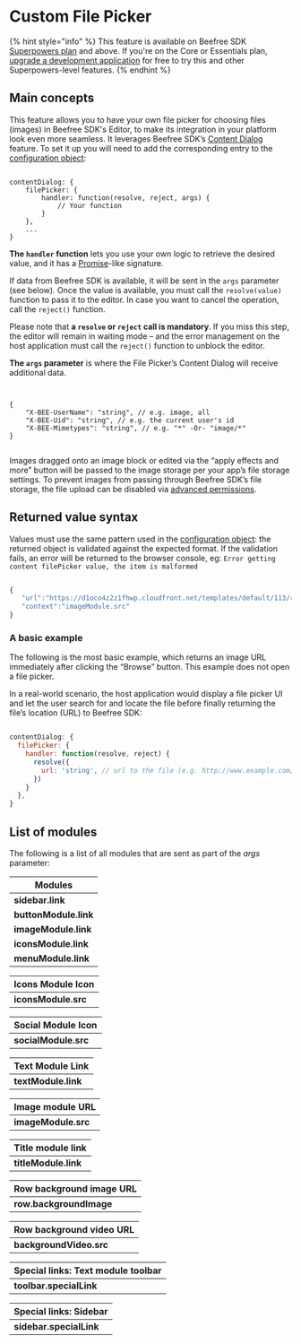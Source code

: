 # Custom File Picker

{% hint style="info" %}
This feature is available on Beefree SDK [Superpowers plan](https://dam.beefree.io/pluginpricing) and above. If you're on the Core or Essentials plan, [upgrade a development application](../../getting-started/readme/development-applications.md) for free to try this and other Superpowers-level features.
{% endhint %}

## Main concepts

This feature allows you to have your own file picker for choosing files (images) in Beefree SDK's Editor, to make its integration in your platform look even more seamless. It leverages Beefree SDK’s [Content Dialog](content-dialog.md) feature. To set it up you will need to add the corresponding entry to the [configuration object](../../getting-started/readme/installation/configuration-parameters/):

```

contentDialog: {
    filePicker: {
        handler: function(resolve, reject, args) {
            // Your function
        }
    },
    ...
}

```

**The `handler` function** lets you use your own logic to retrieve the desired value, and it has a [Promise](https://developer.mozilla.org/en-US/docs/Web/JavaScript/Reference/Global\_Objects/Promise)-like signature.

If data from Beefree SDK is available, it will be sent in the `args` parameter (see below). Once the value is available, you must call the `resolve(value)` function to pass it to the editor. In case you want to cancel the operation, call the `reject()` function.

Please note that **a `resolve` or `reject` call is mandatory**. If you miss this step, the editor will remain in waiting mode – and the error management on the host application must call the `reject()` function to unblock the editor.

**The `args` parameter** is where the File Picker’s Content Dialog will receive additional data.

```


{
    "X-BEE-UserName": "string", // e.g. image, all
    "X-BEE-Uid": "string", // e.g. the current user's id
    "X-BEE-Mimetypes": "string", // e.g. "*" -Or- "image/*"
}


```

Images dragged onto an image block or edited via the “apply effects and more” button will be passed to the image storage per your app’s file storage settings. To prevent images from passing through Beefree SDK’s file storage, the file upload can be disabled via [advanced permissions](advanced-permissions.md).

## Returned value syntax

Values must use the same pattern used in the [configuration object](../../getting-started/readme/installation/configuration-parameters/): the returned object is validated against the expected format. If the validation fails, an error will be returned to the browser console, eg: `Error getting content filePicker value, the item is malformed`

```javascript

{
   "url":"https://d1oco4z2z1fhwp.cloudfront.net/templates/default/113/rocket-color.png",
   "context":"imageModule.src"
}

```

### A basic example

The following is the most basic example, which returns an image URL immediately after clicking the “Browse” button. This example does not open a file picker.

In a real-world scenario, the host application would display a file picker UI and let the user search for and locate the file before finally returning the file’s location (URL) to Beefree SDK:

```javascript

contentDialog: {
  filePicker: {
    handler: function(resolve, reject) {
      resolve({
        url: 'string', // url to the file (e.g. http://www.example.com/myimage.jpg)
      })
    }
  },
}

```

## List of modules

The following is a list of all modules that are sent as part of the _args_ parameter:

<table data-view="cards"><thead><tr><th>Modules</th></tr></thead><tbody><tr><td><strong>sidebar.link</strong></td></tr><tr><td><strong>buttonModule.link</strong></td></tr><tr><td><strong>imageModule.link</strong></td></tr><tr><td><strong>iconsModule.link</strong></td></tr><tr><td><strong>menuModule.link</strong></td></tr></tbody></table>

<table data-view="cards"><thead><tr><th>Icons Module Icon</th></tr></thead><tbody><tr><td><strong>iconsModule.src</strong></td></tr></tbody></table>

<table data-view="cards"><thead><tr><th>Social Module Icon</th></tr></thead><tbody><tr><td><strong>socialModule.src</strong></td></tr></tbody></table>

<table data-view="cards"><thead><tr><th>Text Module Link</th></tr></thead><tbody><tr><td><strong>textModule.link</strong></td></tr></tbody></table>

<table data-view="cards"><thead><tr><th>Image module URL</th></tr></thead><tbody><tr><td><strong>imageModule.src</strong></td></tr></tbody></table>

<table data-view="cards"><thead><tr><th>Title module link</th></tr></thead><tbody><tr><td><strong>titleModule.link</strong></td></tr></tbody></table>

<table data-view="cards"><thead><tr><th>Row background image URL</th></tr></thead><tbody><tr><td><strong>row.backgroundImage</strong></td></tr></tbody></table>

<table data-view="cards"><thead><tr><th>Row background video URL</th></tr></thead><tbody><tr><td><strong>backgroundVideo.src</strong></td></tr></tbody></table>

<table data-view="cards"><thead><tr><th>Special links: Text module toolbar</th></tr></thead><tbody><tr><td><strong>toolbar.specialLink</strong></td></tr></tbody></table>

<table data-view="cards"><thead><tr><th>Special links: Sidebar</th></tr></thead><tbody><tr><td><strong>sidebar.specialLink</strong></td></tr></tbody></table>

